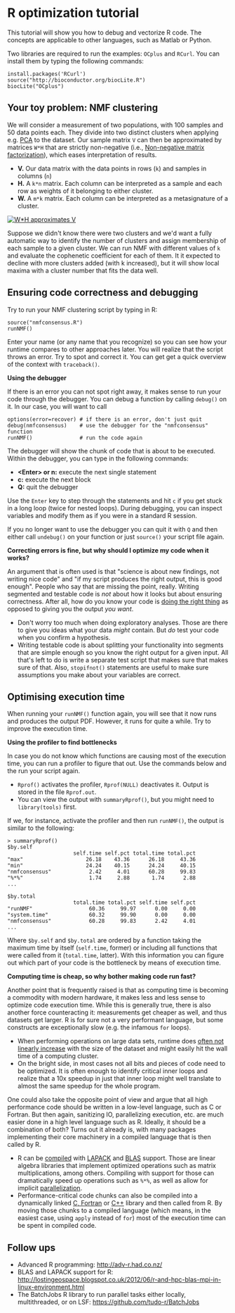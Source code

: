 R optimization tutorial
=======================

This tutorial will show you how to debug and vectorize R code. The concepts are 
applicable to other languages, such as Matlab or Python.

Two libraries are required to run the examples: `OCplus` and `RCurl`. You can install
them by typing the following commands:

```splus
install.packages('RCurl')
source("http://bioconductor.org/biocLite.R")
biocLite("OCplus")
```

Your toy problem: NMF clustering
--------------------------------

We will consider a measurement of two populations, with 100 samples and 50 data
points each. They divide into two distinct clusters when applying e.g. [PCA][pca] to
the dataset. Our sample matrix `V` can then be approximated by matrices `W*H` that are
strictly non-negative (i.e., [Non-negative matrix factorization][nmf]), which eases 
interpretation of results.

 * **V.** Our data matrix with the data points in rows (`k`) and samples in columns (`n`)
 * **H.** A `k*n` matrix. Each column can be interpreted as a sample and each row as
    weights of it belonging to either cluster.
 * **W.** A `m*k` matrix. Each column can be interpreted as a metasignature of a cluster.

[![W*H approximates V][nmfimg]][nmf]

Suppose we didn't know there were two clusters and we'd want a fully automatic
way to identify the number of clusters and assign membership of each sample to
a given cluster. We can run NMF with different values of `k` and evaluate the 
cophenetic coefficient for each of them. It it expected to decline with more
clusters added (with k increased), but it will show local maxima with a cluster
number that fits the data well.

Ensuring code correctness and debugging
---------------------------------------

Try to run your NMF clustering script by typing in R:

```splus
source("nmfconsensus.R")
runNMF()
```

Enter your name (or any name that you recognize) so you can see how your runtime
compares to other approaches later. You will realize that the script throws an 
error. Try to spot and correct it. You can get get a quick overview of the context 
with `traceback()`.

**Using the debugger**

If there is an error you can not spot right away, it makes sense to run your code 
through the debugger. You can debug a function by calling `debug()` on it. In our
case, you will want to call 

```splus
options(error=recover) # if there is an error, don't just quit
debug(nmfconsensus)    # use the debugger for the "nmfconsensus" function
runNMF()               # run the code again
```

The debugger will show the chunk of code that is about to be executed. Within the 
debugger, you can type in the following commands:

 * **&lt;Enter&gt; or n:** execute the next single statement
 * **c:** execute the next block
 * **Q:** quit the debugger

Use the `Enter` key to step through the statements and hit `c` if you get stuck
in a long loop (twice for nested loops). During debugging, you can inspect variables 
and modify them as if you were in a standard R session.

If you no longer want to use the debugger you can quit it with `Q` and then either call
`undebug()` on your function or just `source()` your script file again.

**Correcting errors is fine, but why should I optimize my code when it works?**

An argument that is often used is that "science is about new findings, not writing 
nice code" and "if my script produces the right output, this is good enough". People 
who say that are missing the point, really. Writing segmented and testable code is 
*not* about how it looks but about ensuring correctness. After all, how do you know
your code is [doing the right thing][natreproc] as opposed to giving you the output 
*you want*.

 * Don't worry too much when doing exploratory analyses. Those are there to give
     you ideas what your data *might* contain. But *do* test your code when you 
     confirm a hypothesis.
 * Writing testable code is about splitting your functionality into segments that
     are simple enough so you know the right output for a given input. All that's
     left to do is write a separate test script that makes sure that makes sure 
     of that. Also, `stopifnot()` statements are useful to make sure assumptions 
     you make about your variables are correct.

Optimising execution time
-------------------------

When running your `runNMF()` function again, you will see that it now runs and produces
the output PDF. However, it runs for quite a while. Try to improve the execution time.

**Using the profiler to find bottlenecks**

In case you do not know which functions are causing most of the execution time, you
can run a profiler to figure that out. Use the commands below and the run your script again.

 * `Rprof()` activates the profiler, `Rprof(NULL)` deactivates it. Output is stored
     in the file `Rprof.out`.
 * You can view the output with `summaryRprof()`, but you might need to `library(tools)` 
     first.

If we, for instance, activate the profiler and then run `runNMF()`, the output is similar
to the following:

```splus
> summaryRprof()
$by.self
                     self.time self.pct total.time total.pct
"max"                    26.18    43.36      26.18     43.36
"min"                    24.24    40.15      24.24     40.15
"nmfconsensus"            2.42     4.01      60.28     99.83
"%*%"                     1.74     2.88       1.74      2.88
...

$by.total
                     total.time total.pct self.time self.pct
"runNMF"                  60.36     99.97      0.00     0.00
"system.time"             60.32     99.90      0.00     0.00
"nmfconsensus"            60.28     99.83      2.42     4.01
...
```

Where `$by.self` and `$by.total` are ordered by a function taking the maximum time by
itself (`self.time`, former) or including all functions that were called from it 
(`total.time`, latter). With this information you can figure out which part of your 
code is the bottleneck by means of execution time.

**Computing time is cheap, so why bother making code run fast?**

Another point that is frequently raised is that as computing time is becoming a 
commodity with modern hardware, it makes less and less sense to optimize code
execution time. While this is generally true, there is also another force counteracting
it: measurements get cheaper as well, and thus datasets get larger. R is for sure not
a very performant language, but some constructs are exceptionally slow (e.g. the
infamous `for` loops).

 * When performing operations on large data sets, runtime does 
     [often not linearly increase][bigo] with the size of the dataset and might easily
     hit the wall time of a computing cluster.
 * On the bright side, in most cases not all bits and pieces of code need to be 
     optimized. It is often enough to identify critical inner loops and realize that
     a 10x speedup in just that inner loop might well translate to almost the same
     speedup for the whole program.

One could also take the opposite point of view and argue that all high performance
code should be written in a low-level language, such as C or Fortran. But then again,
sanitizing IO, parallelizing execution, etc. are much easier done in a high level
language such as R. Ideally, it should be a combination of both? Turns out it already is,
with many packages implementing their core machinery in a compiled language that is
then called by R.

 * R can be [compiled][rcompile] with [LAPACK][lapack] and [BLAS][blas] support. Those
     are linear algebra libraries that implement optimized operations such as matrix
     multiplications, among others. Compiling with support for those can dramatically
     speed up operations such as `%*%`, as well as allow for implicit 
     [parallelization][openblas].
 * Performance-critical code chunks can also be compiled into a dynamically linked
     [C, Fortran][dynload] or [C++][rcpp] library and then called from R. By moving those
     chunks to a compiled language (which means, in the easiest case, using `apply` instead
     of `for`) most of the execution time can be spent in compiled code.

Follow ups
----------

 * Advanced R programming: http://adv-r.had.co.nz/
 * BLAS and LAPACK support for R: http://lostingeospace.blogspot.co.uk/2012/06/r-and-hpc-blas-mpi-in-linux-environment.html
 * The BatchJobs R library to run parallel tasks either locally, multithreaded, or on LSF: https://github.com/tudo-r/BatchJobs

[pca]: http://en.wikipedia.org/wiki/Principal_component_analysis
[nmf]: http://en.wikipedia.org/wiki/Non-negative_matrix_factorization
[nmfimg]: http://upload.wikimedia.org/wikipedia/commons/f/f9/NMF.png
[natreproc]: http://www.nature.com/nature/journal/v470/n7334/full/470305b.html
[bigo]: http://en.wikipedia.org/wiki/Big_O_notation
[rcompile]: https://projects.archlinux.org/svntogit/packages.git/tree/trunk/PKGBUILD?h=packages/r
[lapack]: http://en.wikipedia.org/wiki/LAPACK
[blas]: http://en.wikipedia.org/wiki/Basic_Linear_Algebra_Subprograms
[openblas]: http://www.openblas.net/
[dynload]: http://users.stat.umn.edu/~geyer/rc/
[rcpp]: http://dirk.eddelbuettel.com/code/rcpp.html


